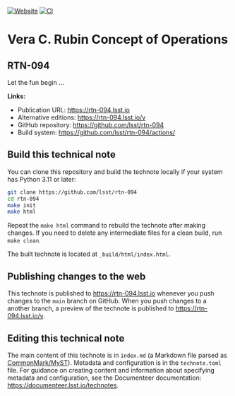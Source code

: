 [![Website](https://img.shields.io/badge/rtn--094-lsst.io-brightgreen.svg)](https://rtn-094.lsst.io)
[![CI](https://github.com/lsst/rtn-094/actions/workflows/ci.yaml/badge.svg)](https://github.com/lsst/rtn-094/actions/workflows/ci.yaml)

# Vera C. Rubin Concept of Operations

## RTN-094

Let the fun begin ...

**Links:**

- Publication URL: https://rtn-094.lsst.io
- Alternative editions: https://rtn-094.lsst.io/v
- GitHub repository: https://github.com/lsst/rtn-094
- Build system: https://github.com/lsst/rtn-094/actions/


## Build this technical note

You can clone this repository and build the technote locally if your system has Python 3.11 or later:

```sh
git clone https://github.com/lsst/rtn-094
cd rtn-094
make init
make html
```

Repeat the `make html` command to rebuild the technote after making changes.
If you need to delete any intermediate files for a clean build, run `make clean`.

The built technote is located at `_build/html/index.html`.

## Publishing changes to the web

This technote is published to https://rtn-094.lsst.io whenever you push changes to the `main` branch on GitHub.
When you push changes to a another branch, a preview of the technote is published to https://rtn-094.lsst.io/v.

## Editing this technical note

The main content of this technote is in `index.md` (a Markdown file parsed as [CommonMark/MyST](https://myst-parser.readthedocs.io/en/latest/index.html)).
Metadata and configuration is in the `technote.toml` file.
For guidance on creating content and information about specifying metadata and configuration, see the Documenteer documentation: https://documenteer.lsst.io/technotes.
